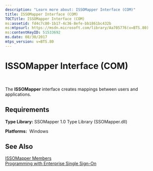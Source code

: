 ```yaml
---
description: "Learn more about: ISSOMapper Interface (COM)"
title: ISSOMapper Interface (COM)
TOCTitle: ISSOMapper Interface (COM)
ms:assetid: fd4c7c80-1b17-4c36-8efe-bb1861bc432b
ms:mtpsurl: https://msdn.microsoft.com/library/Aa705776(v=BTS.80)
ms:contentKeyID: 51533692
ms.date: 08/30/2017
mtps_version: v=BTS.80
---
```


# ISSOMapper Interface (COM)

 

The **ISSOMapper** interface creates mappings between users and applications.

## Requirements

**Type Library:** SSOMapper 1.0 Type Library (SSOMapper.dll)

**Platforms:**  Windows

## See Also

[ISSOMapper Members](issomapper-members.md)  
[Programming with Enterprise Single Sign-On](https://msdn.microsoft.com/library/aa704508\(v=bts.80\))

